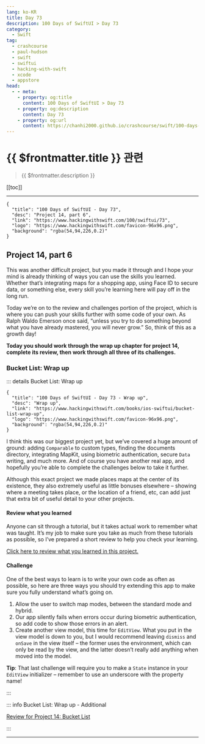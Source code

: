 ```yaml
---
lang: ko-KR
title: Day 73
description: 100 Days of SwiftUI > Day 73
category:
  - Swift
tag: 
  - crashcourse
  - paul-hudson
  - swift
  - swiftui
  - hacking-with-swift
  - xcode
  - appstore
head:
  - - meta:
    - property: og:title
      content: 100 Days of SwiftUI > Day 73
    - property: og:description
      content: Day 73
    - property: og:url
      content: https://chanhi2000.github.io/crashcourse/swift/100-days-of-swiftui/73.html
---
```


# {{ $frontmatter.title }} 관련

> {{ $frontmatter.description }}

[[toc]]

---

```component VPCard
{
  "title": "100 Days of SwiftUI - Day 73",
  "desc": "Project 14, part 6",
  "link": "https://www.hackingwithswift.com/100/swiftui/73",
  "logo": "https://www.hackingwithswift.com/favicon-96x96.png",
  "background": "rgba(54,94,226,0.2)"
}
```

## Project 14, part 6

This was another difficult project, but you made it through and I hope your mind is already thinking of ways you can use the skills you learned. Whether that’s integrating maps for a shopping app, using Face ID to secure data, or something else, every skill you’re learning here will pay off in the long run.

Today we’re on to the review and challenges portion of the project, which is where you can push your skills further with some code of your own. As Ralph Waldo Emerson once said, “unless you try to do something beyond what you have already mastered, you will never grow.” So, think of this as a growth day!

__Today you should work through the wrap up chapter for project 14, complete its review, then work through all three of its challenges.__

### Bucket List: Wrap up

::: details Bucket List: Wrap up

```component VPCard
{
  "title": "100 Days of SwiftUI - Day 73 - Wrap up",
  "desc": "Wrap up",
  "link": "https://www.hackingwithswift.com/books/ios-swiftui/bucket-list-wrap-up",
  "logo": "https://www.hackingwithswift.com/favicon-96x96.png",
  "background": "rgba(54,94,226,0.2)"
}
```

I think this was our biggest project yet, but we’ve covered a huge amount of ground: adding `Comparable` to custom types, finding the documents directory, integrating MapKit, using biometric authentication, secure `Data` writing, and much more. And of course you have another real app, and hopefully you’re able to complete the challenges below to take it further.

Although this exact project we made places maps at the center of its existence, they also extremely useful as little bonuses elsewhere – showing where a meeting takes place, or the location of a friend, etc, can add just that extra bit of useful detail to your other projects.

#### Review what you learned

Anyone can sit through a tutorial, but it takes actual work to remember what was taught. It’s my job to make sure you take as much from these tutorials as possible, so I’ve prepared a short review to help you check your learning.

[Click here to review what you learned in this project.][bucket-list]

#### Challenge

One of the best ways to learn is to write your own code as often as possible, so here are three ways you should try extending this app to make sure you fully understand what’s going on.

1. Allow the user to switch map modes, between the standard mode and hybrid.
2. Our app silently fails when errors occur during biometric authentication, so add code to show those errors in an alert.
3. Create another view model, this time for `EditView`. What you put in the view model is down to you, but I would recommend leaving `dismiss` and `onSave` in the view itself – the former uses the environment, which can only be read by the view, and the latter doesn’t really add anything when moved into the model.

__Tip__: That last challenge will require you to make a `State` instance in your `EditView` initializer – remember to use an underscore with the property name!

:::

::: info Bucket List: Wrap up - Additional

[Review for Project 14: Bucket List][bucket-list]

:::

---

<TagLinks />

[bucket-list]: https://www.hackingwithswift.com/review/ios-swiftui/bucket-list